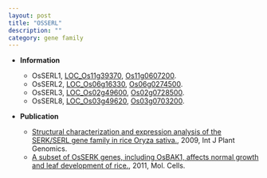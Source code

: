 ```yaml
---
layout: post
title: "OSSERL"
description: ""
category: gene family
---
```


* **Information**  
    + OsSERL1, [LOC_Os11g39370](http://rice.plantbiology.msu.edu/cgi-bin/ORF_infopage.cgi?orf=LOC_Os11g39370), [Os11g0607200](http://rapdb.dna.affrc.go.jp/viewer/gbrowse_details/irgsp1?name=Os11g0607200).
    + OsSERL2, [LOC_Os06g16330](http://rice.plantbiology.msu.edu/cgi-bin/ORF_infopage.cgi?orf=LOC_Os06g16330), [Os06g0274500](http://rapdb.dna.affrc.go.jp/viewer/gbrowse_details/irgsp1?name=Os06g0274500).
    + OsSERL3, [LOC_Os02g49600](http://rice.plantbiology.msu.edu/cgi-bin/ORF_infopage.cgi?orf=LOC_Os02g49600), [Os02g0728500](http://rapdb.dna.affrc.go.jp/viewer/gbrowse_details/irgsp1?name=Os02g0728500).
    + OsSERL8, [LOC_Os03g49620](http://rice.plantbiology.msu.edu/cgi-bin/ORF_infopage.cgi?orf=LOC_Os03g49620), [Os03g0703200](http://rapdb.dna.affrc.go.jp/viewer/gbrowse_details/irgsp1?name=Os03g0703200).

* **Publication**  
    + [Structural characterization and expression analysis of the SERK/SERL gene family in rice Oryza sativa.](http://www.ncbi.nlm.nih.gov/pubmed?term=Structural+characterization+and+expression+analysis+of+the+SERK/SERL+gene+family+in+rice+Oryza+sativa.%5BTitle%5D), 2009, Int J Plant Genomics.
    + [A subset of OsSERK genes, including OsBAK1, affects normal growth and leaf development of rice.](http://www.ncbi.nlm.nih.gov/pubmed?term=A+subset+of+OsSERK+genes,+including+OsBAK1,+affects+normal+growth+and+leaf+development+of+rice.%5BTitle%5D), 2011, Mol. Cells.


